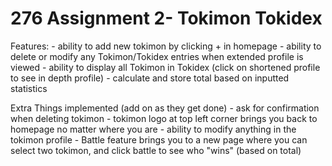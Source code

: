 # 276 Assignment 2- Tokimon Tokidex

Features:
	- ability to add new tokimon by clicking + in homepage
	- ability to delete or modify any Tokimon/Tokidex entries when extended profile is viewed
	- ability to display all Tokimon in Tokidex (click on shortened profile to see in depth profile)
	- calculate and store total based on inputted statistics
	
Extra Things implemented (add on as they get done)
	- ask for confirmation when deleting tokimon
	- tokimon logo at top left corner brings you back to homepage no matter where you are
	- ability to modify anything in the tokimon profile
	- Battle feature brings you to a new page where you can select two tokimon, and click battle to see who "wins" (based on total)
	
	
